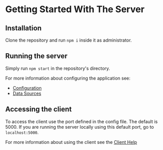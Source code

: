 # Getting Started With The Server

## Installation

Clone the repository and run `npm i` inside it as administrator.

## Running the server

Simply run `npm start` in the repository's directory.

For more information about configuring the application see:
- [Configuration](config.md)
- [Data Sources](data_source.md)

## Accessing the client

To access the client use the port defined in the config file. The default is 5000. If you are running the server locally using this default port, go to `localhost:5000`.

For more information about using the client see the [Client Help](index.md)